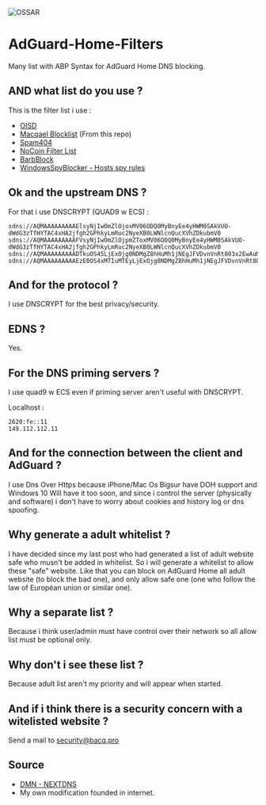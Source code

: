 ![OSSAR](https://github.com/macqael/AdGuard-Home-Filters/workflows/OSSAR/badge.svg)
# AdGuard-Home-Filters
Many list with ABP Syntax for AdGuard Home DNS blocking.

## AND what list do you use ?
This is the filter list i use :
- [OISD](https://abp.oisd.nl/)
- [Macqael Blocklist](https://raw.githubusercontent.com/macqael/AdGuard-Home-Filters/main/AdGuard-Home/Aelisya's-Protect-Basic.abp) (From this repo)
- [Spam404](https://raw.githubusercontent.com/Spam404/lists/master/main-blacklist.txt)
- [NoCoin Filter List](https://raw.githubusercontent.com/hoshsadiq/adblock-nocoin-list/master/hosts.txt)
- [BarbBlock](https://paulgb.github.io/BarbBlock/blacklists/hosts-file.txt)
- [WindowsSpyBlocker - Hosts spy rules](https://raw.githubusercontent.com/crazy-max/WindowsSpyBlocker/master/data/hosts/spy.txt)

## Ok and the upstream DNS ?
For that i use DNSCRYPT (QUAD9 w ECS) :

    sdns://AQMAAAAAAAAAElsyNjIwOmZlOjoxMV06ODQ0MyBnyEe4yHWM0SAkVUO-dWdG3zTfHYTAC4xHA2jfgh2GPhkyLmRuc2NyeXB0LWNlcnQucXVhZDkubmV0
    sdns://AQMAAAAAAAAAFVsyNjIwOmZlOjpmZToxMV06ODQ0MyBnyEe4yHWM0SAkVUO-dWdG3zTfHYTAC4xHA2jfgh2GPhkyLmRuc2NyeXB0LWNlcnQucXVhZDkubmV0
    sdns://AQMAAAAAAAAADTkuOS45LjExOjg0NDMgZ8hHuMh1jNEgJFVDvnVnRt803x2EwAuMRwNo34Idhj4ZMi5kbnNjcnlwdC1jZXJ0LnF1YWQ5Lm5ldA
    sdns://AQMAAAAAAAAAEzE0OS4xMTIuMTEyLjExOjg0NDMgZ8hHuMh1jNEgJFVDvnVnRt803x2EwAuMRwNo34Idhj4ZMi5kbnNjcnlwdC1jZXJ0LnF1YWQ5Lm5ldA

## And for the protocol ?
I use DNSCRYPT for the best privacy/security.

## EDNS ?
Yes.

## For the DNS priming servers ?
I use quad9 w ECS even if priming server aren't useful with DNSCRYPT.

Localhost :

    2620:fe::11
    149.112.112.11

## And for the connection between the client and AdGuard ?
I use Dns Over Https because iPhone/Mac Os Bigsur have DOH support and Windows 10 Will have it too soon, and since i control the server (physically and software) i don't have to worry about cookies and history log or dns spoofing.

## Why generate a adult whitelist ?
I have decided since my last post who had generated a list of adult website safe who musn't be added in whitelist.
So i will generate a whitelist to allow these "safe" website.
Like that you can block on AdGuard Home all adult website (to block the bad one), and only allow safe one (one who follow the law of Européan union or similar one).

## Why a separate list ?
Because i think user/admin must have control over their network so all allow list must be optional only.

## Why don't i see these list ?
Because adult list aren't my priority and will appear when started.

## And if i think there is a security concern with a witelisted website ?
Send a mail to security@bacq.pro

## Source
- [DMN - NEXTDNS](https://github.com/nextdns/metadata/)
- My own modification founded in internet.